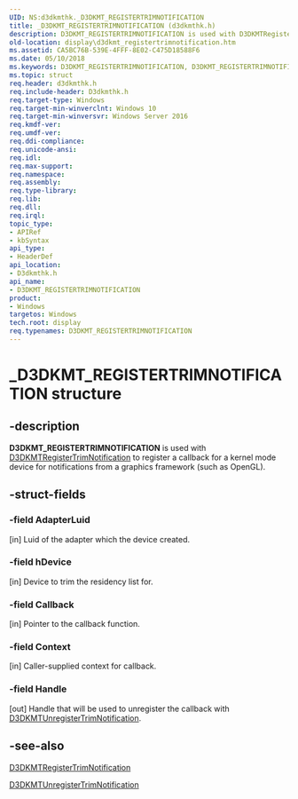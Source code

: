 ```yaml
---
UID: NS:d3dkmthk._D3DKMT_REGISTERTRIMNOTIFICATION
title: _D3DKMT_REGISTERTRIMNOTIFICATION (d3dkmthk.h)
description: D3DKMT_REGISTERTRIMNOTIFICATION is used with D3DKMTRegisterTrimNotification to register a callback for a kernel mode device for notifications from a graphics framework (such as OpenGL).
old-location: display\d3dkmt_registertrimnotification.htm
ms.assetid: CA5BC76B-539E-4FFF-8E02-C475D18588F6
ms.date: 05/10/2018
ms.keywords: D3DKMT_REGISTERTRIMNOTIFICATION, D3DKMT_REGISTERTRIMNOTIFICATION structure [Display Devices], _D3DKMT_REGISTERTRIMNOTIFICATION, d3dkmthk/D3DKMT_REGISTERTRIMNOTIFICATION, display.d3dkmt_registertrimnotification
ms.topic: struct
req.header: d3dkmthk.h
req.include-header: D3dkmthk.h
req.target-type: Windows
req.target-min-winverclnt: Windows 10
req.target-min-winversvr: Windows Server 2016
req.kmdf-ver: 
req.umdf-ver: 
req.ddi-compliance: 
req.unicode-ansi: 
req.idl: 
req.max-support: 
req.namespace: 
req.assembly: 
req.type-library: 
req.lib: 
req.dll: 
req.irql: 
topic_type:
- APIRef
- kbSyntax
api_type:
- HeaderDef
api_location:
- D3dkmthk.h
api_name:
- D3DKMT_REGISTERTRIMNOTIFICATION
product:
- Windows
targetos: Windows
tech.root: display
req.typenames: D3DKMT_REGISTERTRIMNOTIFICATION
---
```


# _D3DKMT_REGISTERTRIMNOTIFICATION structure


## -description


<b>D3DKMT_REGISTERTRIMNOTIFICATION</b> is used with <a href="https://msdn.microsoft.com/library/windows/hardware/dn906781">D3DKMTRegisterTrimNotification</a> to register a callback for a kernel mode device for notifications from a graphics framework (such as OpenGL).




## -struct-fields




### -field AdapterLuid

[in] Luid of the adapter which the device created.


### -field hDevice

[in] Device to trim the residency list for.


### -field Callback

[in] Pointer to the callback function.


### -field Context

[in] Caller-supplied context for callback.


### -field Handle

[out] Handle that will be used to unregister the callback with <a href="https://msdn.microsoft.com/library/windows/hardware/dn906787">D3DKMTUnregisterTrimNotification</a>.


## -see-also




<a href="https://msdn.microsoft.com/library/windows/hardware/dn906781">D3DKMTRegisterTrimNotification</a>



<a href="https://msdn.microsoft.com/library/windows/hardware/dn906787">D3DKMTUnregisterTrimNotification</a>
 

 

